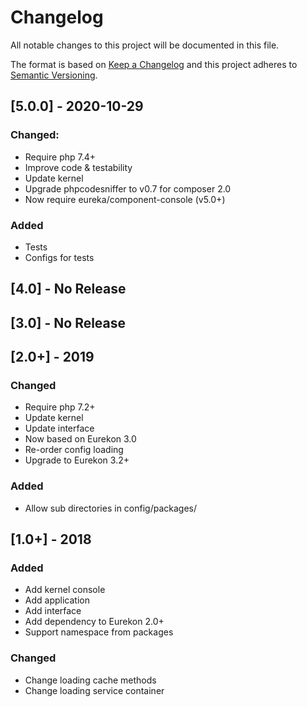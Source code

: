 # Changelog
All notable changes to this project will be documented in this file.

The format is based on [Keep a Changelog](http://keepachangelog.com/en/1.0.0/)
and this project adheres to [Semantic Versioning](http://semver.org/spec/v2.0.0.html).



## [5.0.0] - 2020-10-29
### Changed:
 * Require php 7.4+
 * Improve code & testability
 * Update kernel
 * Upgrade phpcodesniffer to v0.7 for composer 2.0
 * Now require eureka/component-console (v5.0+)
### Added
 * Tests
 * Configs for tests



## [4.0] - No Release



## [3.0] - No Release



## [2.0+] - 2019
### Changed  
 * Require php 7.2+
 * Update kernel
 * Update interface
 * Now based on Eurekon 3.0
 * Re-order config loading
 * Upgrade to Eurekon 3.2+
### Added
 * Allow sub directories in config/packages/


 
## [1.0+] - 2018
### Added
 * Add kernel console
 * Add application
 * Add interface
 * Add dependency to Eurekon 2.0+
 * Support namespace from packages
### Changed
 * Change loading cache methods
 * Change loading service container
 